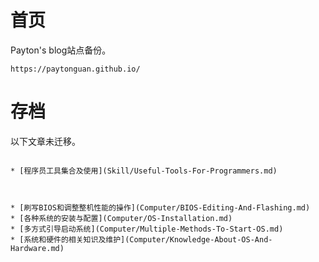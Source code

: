 # 首页

Payton's blog站点备份。

```
https://paytonguan.github.io/
```

# 存档

以下文章未迁移。

```

* [程序员工具集合及使用](Skill/Useful-Tools-For-Programmers.md)



* [刷写BIOS和调整整机性能的操作](Computer/BIOS-Editing-And-Flashing.md)
* [各种系统的安装与配置](Computer/OS-Installation.md)
* [多方式引导启动系统](Computer/Multiple-Methods-To-Start-OS.md)
* [系统和硬件的相关知识及维护](Computer/Knowledge-About-OS-And-Hardware.md)



```
